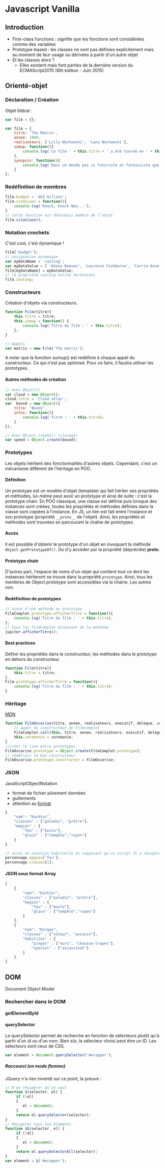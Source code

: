 # Javascript Vanilla

## Introduction
* First-class functions : signifie que les fonctions sont considérées comme des variables
* Prototype-based : les classes ne sont pas définies explicitement mais au moment de leur usage ou dérivées à partir d'un autre objet
* Et les classes alors ?
  * Elles existent mais font parties de la dernière version du ECMAScript2015 (6th edition - Juin 2015)

## Orienté-objet
### Déclaration / Création
Objet littéral :
```javascript
var film = {};
```
```javascript
var film = {
    titre: 'The Matrix',
    annee: 1999,
    realisateurs: ['Lilly Wachowski', 'Lana Wachowski'],
    sumup: function(){
        console.log('Le film ' + this.titre + ' a été tourné en ' + this.annee + '. Il a été réalisé par : ' + this.realisateurs[0] + ' et ' + this.realisateurs[1]);
    },
    synopsis: function(){
        console.log('Dans un monde pas si futuriste et fantaisiste que ça, un jeune homme est choisi pour sortir les hommes de leurs illusions. Confronté à de multiples menaces, il aura fort à faire mais surtout, il sera amené à se battre contre lui-même et ses propres doutes.');
    }
};
```
### Redéfinition de membres
```javascript
film.budget = '$63 million';
film.citations = function(){
	console.log('Knock, knock Neo...');
}
// cette fonction est désormais membre de l'objet
film.citations();
```
### Notation crochets
C'est cool, c'est dynamique !
```javascript
film['budget'];
// assignation dynamique
var myDataName = 'casting';
var myDataValue = [ 'Keanu Reeves', 'Laurence Fishburne', 'Carrie-Anne Moss','Hugo Weaving' ];
film[myDataName] = myDataValue;
// la propriété casting existe dorénavant
film.casting;
```
### Constructeurs
Création d'objets via constructeurs.
```javascript
function Film(titre){
    this.titre = titre;
    this.sumup = function() {
        console.log('Titre du film : ' + this.titre);
    };
}

// Appels
var matrix = new Film('The matrix');
```
A noter que la fonction sumup() est redéfinie à chaque appel du constructeur. Ce qui n'est pas optimisé. Pour ce faire, il faudra utiliser les prototypes.

#### Autres méthodes de création
```javascript
// Avec Object()
var cloud = new Object();
cloud.titre = 'Cloud atlas';
var  bound = new Object({
	titre: 'Bound',
	infos: function(){
		console.log('Titre : ' + this.titre);
	}
});

// Avec Object.create() (clonage)
var speed = Object.create(bound);
```

### Prototypes
Les objets héritent des fonctionnalités d'autres objets. Cependant, c'est un mécanisme différent de l'héritage en POO.
#### Définition
Un prototype est un modèle d'objet (template) qui fait hériter ses propriétés et méthodes, lui-même peut avoir un prototype et ainsi de suite : c'est la prototype chain.
En POO classique, une classe est définie puis lorsque des instances sont créées, toutes les propriétés et méthodes définies dans la classe sont copiées à l'instance. En JS, un lien est fait entre l'instance et son prototype (propriété `__proto__` de l'objet). Ainsi, les propriétés et méthodes sont trouvées en parcourant la chaîne de prototypes.
#### Accès
Il est possible d'obtenir le prototype d'un objet en invoquant la méthode `Object.getPrototypeOf()`. Ou d'y accéder par la propriété (dépréciée) __proto__.
#### Prototype chain
D'autres part, l'espace de noms d'un objet qui contient tout ce dont les instances hériteront se trouve dans la propriété `prototype`.
Ainsi, tous les membres de Object.prototype sont accessibles via la chaîne. Les autres non.
#### Redéfinition de prototypes
```javascript
// ajout d'une méthode au prototype
FilmComplet.prototype.afficherTitre = function(){
	console.log('Titre du film : ' + this.titre);
};
// tous les FilmComplet disposent de la méthode
jupiter.afficherTitre();
```
#### Best practices
Définir les propriétés dans le constructeur, les méthodes dans le prototype en dehors du constructeur.
```javascript
function Film(titre){
    this.titre = titre;
}
Film.prototype.afficherTitre = function(){
    console.log('Titre du film : ' + this.titre);
}
```
### Héritage
[MDN](https://developer.mozilla.org/en-US/docs/Learn/JavaScript/Objects/Inheritance)
```javascript
function FilmOscarise(titre, annee, realisateurs, executif, delegue, ceremonie){
	// appel du constructeur de Filmcomplet
	FilmComplet.call(this, titre, annee, realisateurs, executif, delegue);
	this.ceremonie = ceremonie;
}
//créer le lien entre prototypes
FilmOscarise.prototype = Object.create(FilmComplet.prototype);
// redéfinir le bon constructeur 
FilmOscarise.prototype.constructor = FilmOscarise;
```
### JSON
JavaScriptObjectNotation
* format de fichier pûrement données
* guillements
* attention au [format](https://jsonlint.com/)

```javascript
{
    "nom": "Karktor",
    "classes" : ["paladin", "prètre"],
    "magies" : {
        "feu" : ["boule"],
        "glace" : ["tempête","rayon"]
    }
}

// accès en notation habituelle en supposant qu'un script JS a récupéré les données et les a placées dans une variable 'personnage'
personnage.magies['feu'];
personnage.classes[1];
```
#### JSON sous format Array
```javascript
[
    {
        "nom": "Karktor",
        "classes" : ["paladin", "prètre"],
        "magies" : {
            "feu" : ["boule"],
            "glace" : ["tempête","rayon"]
        }
    },
    {
        "nom": "Korgan",
        "classes" : ["voleur", "assasin"],
        "habilites" : {
            "pieges" : ["ours", "chausse-trapes"],
            "special" : ["assassinat"]
        }
    }
]
```
## DOM
Document Object Model
### Rechercher dans le DOM
#### getElementById
#### querySelector
Le querySelector permet de recherche en fonction de sélecteurs plutôt qu'à partir d'un id ou d'un nom. Bien sûr, le sélecteur choisi peut être un ID. Les sélecteurs sont ceux de CSS.
```javascript
var element = document.querySelector('#wrapper');
```
##### Raccourci (en mode flemme)
JQuery n'a rien inventé sur ce point, la preuve :
```javascript
// N'en récupérer qu'un seul
function $(selector, el) {
     if (!el)
     {
        el = document;
     }
     return el.querySelector(selector);
}
// Récupérer tous les éléments
function $$(selector, el) {
     if (!el) 
     {
        el = document;
     }
     return el.querySelectorAll(selector);
}
var element = $('#wrapper');
```

